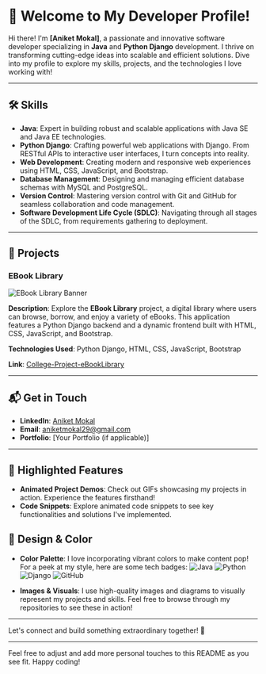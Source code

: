 

# 👋 Welcome to My Developer Profile!

Hi there! I'm **[Aniket Mokal]**, a passionate and innovative software developer specializing in **Java** and **Python Django** development. I thrive on transforming cutting-edge ideas into scalable and efficient solutions. Dive into my profile to explore my skills, projects, and the technologies I love working with!

---

## 🛠️ Skills

- **Java**: Expert in building robust and scalable applications with Java SE and Java EE technologies.
- **Python Django**: Crafting powerful web applications with Django. From RESTful APIs to interactive user interfaces, I turn concepts into reality.
- **Web Development**: Creating modern and responsive web experiences using HTML, CSS, JavaScript, and Bootstrap.
- **Database Management**: Designing and managing efficient database schemas with MySQL and PostgreSQL.
- **Version Control**: Mastering version control with Git and GitHub for seamless collaboration and code management.
- **Software Development Life Cycle (SDLC)**: Navigating through all stages of the SDLC, from requirements gathering to deployment.

---

## 🚀 Projects

### EBook Library

![EBook Library Banner](https://via.placeholder.com/800x400?text=EBook+Library) <!-- Placeholder image -->

**Description**: Explore the **EBook Library** project, a digital library where users can browse, borrow, and enjoy a variety of eBooks. This application features a Python Django backend and a dynamic frontend built with HTML, CSS, JavaScript, and Bootstrap.

**Technologies Used**: Python Django, HTML, CSS, JavaScript, Bootstrap

**Link**: [College-Project-eBookLibrary](https://github.com/mokal2002/College-Project-eBookLibrary)

---

## 📬 Get in Touch

- **LinkedIn**: [Aniket Mokal](https://shorturl.at/gtEKT)
- **Email**: aniketmokal29@gmail.com
- **Portfolio**: [Your Portfolio (if applicable)]

---

## 🌟 Highlighted Features

- **Animated Project Demos**: Check out GIFs showcasing my projects in action. Experience the features firsthand!
- **Code Snippets**: Explore animated code snippets to see key functionalities and solutions I've implemented.

## 🎨 Design & Color

- **Color Palette**: I love incorporating vibrant colors to make content pop! For a peek at my style, here are some tech badges:
  ![Java](https://img.shields.io/badge/Java-ED8B00?style=for-the-badge&logo=java&logoColor=white)
  ![Python](https://img.shields.io/badge/Python-306998?style=for-the-badge&logo=python&logoColor=ffdd54)
  ![Django](https://img.shields.io/badge/Django-092D35?style=for-the-badge&logo=django&logoColor=white)
  ![GitHub](https://img.shields.io/badge/GitHub-181717?style=for-the-badge&logo=github&logoColor=white)

- **Images & Visuals**: I use high-quality images and diagrams to visually represent my projects and skills. Feel free to browse through my repositories to see these in action!

---

Let's connect and build something extraordinary together! 🚀

---

Feel free to adjust and add more personal touches to this README as you see fit. Happy coding!
